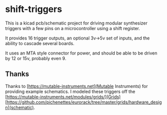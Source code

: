 # shift-triggers

This is a kicad pcb/schematic project for driving modular synthesizer triggers with a few pins on a microcontroller using a shift register.

It provides 16 trigger outputs, an optional 3v->5v set of inputs, and the ability to cascade several boards.

It uses an MTA style connector for power, and should be able to be driven by 12 or 15v, probably even 9.

## Thanks

Thanks to [https://mutable-instruments.net](Mutable Instruments) for providing example schematics.
I modeled these triggers off the [https://mutable-instruments.net/modules/grids/](Grids)
[https://github.com/pichenettes/eurorack/tree/master/grids/hardware_design](schematic).
